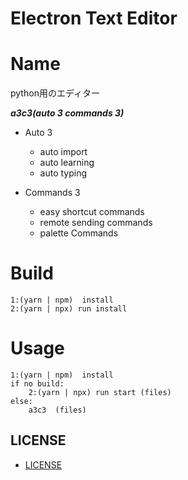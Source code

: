 Electron Text Editor
==
# Name
python用のエディター

***a3c3(auto 3 commands 3)***
* Auto 3
    * auto import 
    * auto learning
    * auto typing

* Commands 3
    * easy shortcut commands
    * remote sending commands
    * palette Commands 

# Build
    1:(yarn | npm)  install
    2:(yarn | npx) run install
# Usage
    1:(yarn | npm)  install
    if no build:
        2:(yarn | npx) run start (files)
    else:
        a3c3  (files)
## LICENSE
- [LICENSE](https://github.com/ics-creative/150819_electron_text_editor/blob/master/LICENSE)

